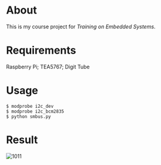 # About
This is my course project for *Training on Embedded Systems*.
# Requirements
Raspberry Pi; TEA5767; Digit Tube
# Usage
```
$ modprobe i2c_dev
$ modprobe i2c_bcm2835
$ python smbus.py 
```
# Result
![1011](https://github.com/user-attachments/assets/2e5305b9-0f8b-4a26-9113-96e6db2f3963)
